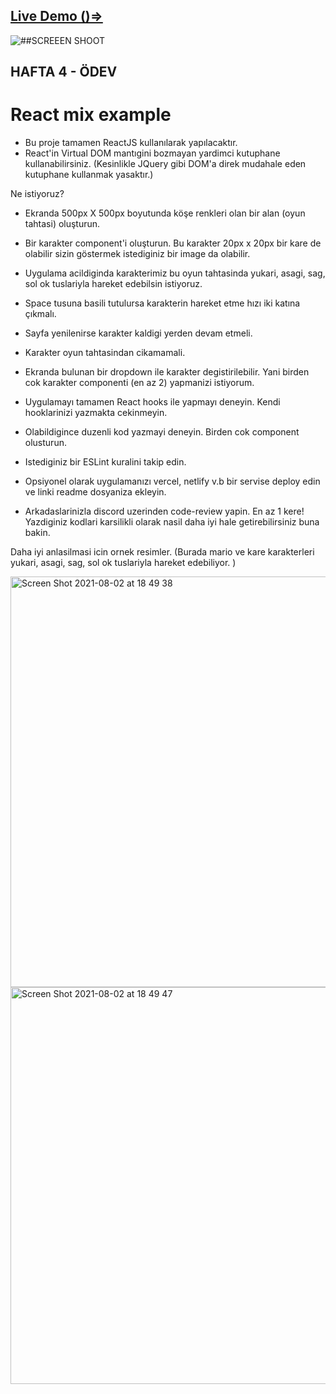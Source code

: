 ## [Live Demo ()=>](https://boardgame-onuryks.netlify.app/)
![##SCREEEN SHOOT](https://user-images.githubusercontent.com/51006791/128615084-d36ecc3b-7b24-4e8e-aa46-ddcc3a055b7a.png)


## HAFTA 4 - ÖDEV

# React mix example

- Bu proje tamamen ReactJS kullanılarak yapılacaktır.
- React'in Virtual DOM mantıgini bozmayan yardimci kutuphane kullanabilirsiniz. (Kesinlikle JQuery gibi DOM'a direk mudahale eden kutuphane kullanmak yasaktır.)

Ne istiyoruz?

- Ekranda 500px X 500px boyutunda köşe renkleri olan bir alan (oyun tahtasi) oluşturun.
- Bir karakter component'i oluşturun. Bu karakter 20px x 20px bir kare de olabilir sizin göstermek istediginiz bir image da olabilir.
- Uygulama acildiginda karakterimiz bu oyun tahtasinda yukari, asagi, sag, sol ok tuslariyla hareket edebilsin istiyoruz. 
- Space tusuna basili tutulursa karakterin hareket etme hızı iki katına çıkmalı.
- Sayfa yenilenirse karakter kaldigi yerden devam etmeli.
- Karakter oyun tahtasindan cikamamali.
- Ekranda bulunan bir dropdown ile karakter degistirilebilir. Yani birden cok karakter componenti (en az 2) yapmanizi istiyorum.

- Uygulamayı tamamen React hooks ile yapmayı deneyin. Kendi hooklarinizi yazmakta cekinmeyin.
- Olabildigince duzenli kod yazmayi deneyin. Birden cok component olusturun.
- Istediginiz bir ESLint kuralini takip edin.
- Opsiyonel olarak uygulamanızı vercel, netlify v.b bir servise deploy edin ve linki readme dosyaniza ekleyin. 
- Arkadaslarinizla discord uzerinden code-review yapin. En az 1 kere! Yazdiginiz kodlari karsilikli olarak nasil daha iyi hale getirebilirsiniz buna bakin.


Daha iyi anlasilmasi icin ornek resimler.
(Burada mario ve kare karakterleri yukari, asagi, sag, sol ok tuslariyla hareket edebiliyor. )

<img width="657" alt="Screen Shot 2021-08-02 at 18 49 38" src="https://user-images.githubusercontent.com/6469914/127889099-c052d9dd-981a-4d0b-90a4-ce0c5747094c.png">
<img width="635" alt="Screen Shot 2021-08-02 at 18 49 47" src="https://user-images.githubusercontent.com/6469914/127889106-d96d075f-8076-47dd-8ead-79b542f639eb.png">
